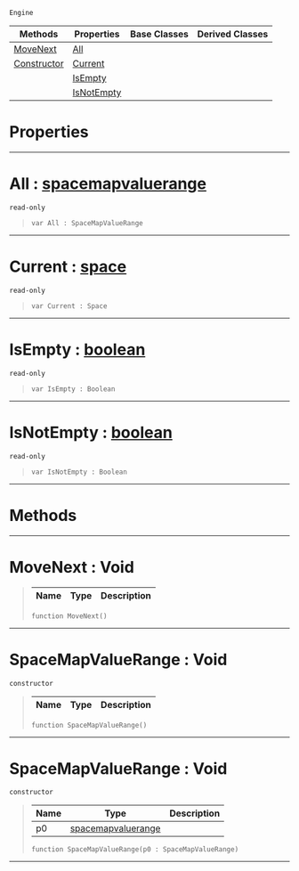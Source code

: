  `Engine`

|Methods|Properties|Base Classes|Derived Classes|
|---|---|---|---|
|[ MoveNext](https://plasmaengine.github.io/PlasmaDocs/Plasma1/C++/code_reference/class_reference/spacemapvaluerange.md#movenext-void)|[ All](https://plasmaengine.github.io/PlasmaDocs/Plasma1/C++/code_reference/class_reference/spacemapvaluerange.md#all-plasma-engine-document)| | |
|[ Constructor](https://plasmaengine.github.io/PlasmaDocs/Plasma1/C++/code_reference/class_reference/spacemapvaluerange.md#spacemapvaluerange-void)|[ Current](https://plasmaengine.github.io/PlasmaDocs/Plasma1/C++/code_reference/class_reference/spacemapvaluerange.md#current-plasma-engine-docu)| | |
| |[ IsEmpty](https://plasmaengine.github.io/PlasmaDocs/Plasma1/C++/code_reference/class_reference/spacemapvaluerange.md#isempty-plasma-engine-docu)| | |
| |[ IsNotEmpty](https://plasmaengine.github.io/PlasmaDocs/Plasma1/C++/code_reference/class_reference/spacemapvaluerange.md#isnotempty-plasma-engine-d)| | |


 #  Properties


---  
 #  All : [spacemapvaluerange](https://plasmaengine.github.io/PlasmaDocs/Plasma1/C++/code_reference/class_reference/spacemapvaluerange.md)

 `read-only`

> 
> ``` lang=cpp, name=Lightning
> var All : SpaceMapValueRange


---  
 #  Current : [space](https://plasmaengine.github.io/PlasmaDocs/Plasma1/C++/code_reference/class_reference/space.md)

 `read-only`

> 
> ``` lang=cpp, name=Lightning
> var Current : Space


---  
 #  IsEmpty : [boolean](https://plasmaengine.github.io/PlasmaDocs/Plasma1/C++/code_reference/lightning_base_types/boolean.md)

 `read-only`

> 
> ``` lang=cpp, name=Lightning
> var IsEmpty : Boolean


---  
 #  IsNotEmpty : [boolean](https://plasmaengine.github.io/PlasmaDocs/Plasma1/C++/code_reference/lightning_base_types/boolean.md)

 `read-only`

> 
> ``` lang=cpp, name=Lightning
> var IsNotEmpty : Boolean


---  
 #  Methods


---  
 #  MoveNext : Void

> 
> |Name|Type|Description|
> |---|---|---|
> ``` lang=cpp, name=Lightning
> function MoveNext()
> ``` 


---  
 #  SpaceMapValueRange : Void

 `constructor`

> 
> |Name|Type|Description|
> |---|---|---|
> ``` lang=cpp, name=Lightning
> function SpaceMapValueRange()
> ``` 


---  
 #  SpaceMapValueRange : Void

 `constructor`

> 
> |Name|Type|Description|
> |---|---|---|
> |p0|[spacemapvaluerange](https://plasmaengine.github.io/PlasmaDocs/Plasma1/C++/code_reference/class_reference/spacemapvaluerange.md)| |
> ``` lang=cpp, name=Lightning
> function SpaceMapValueRange(p0 : SpaceMapValueRange)
> ``` 


---  
 

 